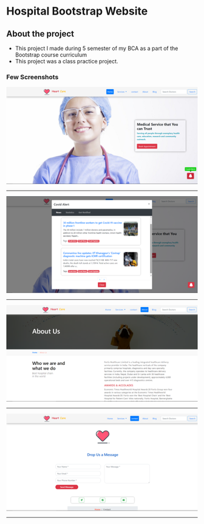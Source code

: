 # Hospital Bootstrap Website

## About the project
- This project I made during 5 semester of my BCA as a part of the Bootstrap course curriculum
- This project was a class practice project.

### Few Screenshots
<div align="center">
<img src="screenshots/s1.png"/>
<hr>
<img src="screenshots/s2.png"/>
<hr>
<img src="screenshots/s3.png"/>
<hr>
<img src="screenshots/s4.png"/>
<hr>
</div>